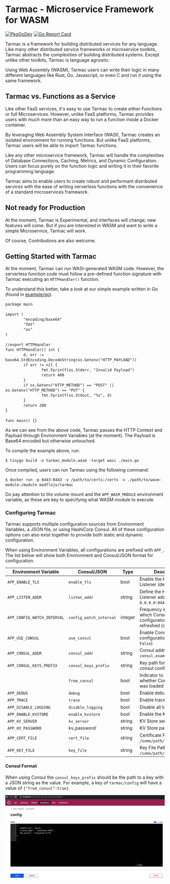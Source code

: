 # Tarmac - Microservice Framework for WASM

[![PkgGoDev](https://pkg.go.dev/badge/github.com/madflojo/tarmac)](https://pkg.go.dev/github.com/madflojo/tarmac)
[![Go Report Card](https://goreportcard.com/badge/github.com/madflojo/tarmac)](https://goreportcard.com/report/github.com/madflojo/tarmac)

Tarmac is a framework for building distributed services for any language. Like many other distributed service frameworks or microservice toolkits, Tarmac abstracts the complexities of building distributed systems. Except unlike other toolkits, Tarmac is language agnostic.

Using Web Assembly (WASM), Tarmac users can write their logic in many different languages like Rust, Go, Javascript, or even C and run it using the same framework.

## Tarmac vs. Functions as a Service

Like other FaaS services, it's easy to use Tarmac to create either Functions or full Microservices. However, unlike FaaS platforms, Tarmac provides users with much more than an easy way to run a function inside a Docker container.

By leveraging Web Assembly System Interface (WASI), Tarmac creates an isolated environment for running functions. But unlike FaaS platforms, Tarmac users will be able to import Tarmac functions.

Like any other microservice framework, Tarmac will handle the complexities of Database Connections, Caching, Metrics, and Dynamic Configuration. Users can focus purely on the function logic and writing it in their favorite programming language.

Tarmac aims to enable users to create robust and performant distributed services with the ease of writing serverless functions with the convenience of a standard microservices framework.

## Not ready for Production

At the moment, Tarmac is Experimental, and interfaces will change; new features will come. But if you are interested in WASM and want to write a simple Microservice, Tarmac will work.

Of course, Contributions are also welcome.

## Getting Started with Tarmac

At the moment, Tarmac can run WASI-generated WASM code. However, the serverless function code must follow a pre-defined function signature with Tarmac executing an `HTTPHandler()` function.

To understand this better, take a look at our simple example written in Go (found in [example/go](example/go)).

```golang
package main

import (
        "encoding/base64"
        "fmt"
        "os"
)

//export HTTPHandler
func HTTPHandler() int {
        d, err := base64.StdEncoding.DecodeString(os.Getenv("HTTP_PAYLOAD"))
        if err != nil {
                fmt.Fprintf(os.Stderr, "Invalid Payload")
                return 400
        }
        if os.Getenv("HTTP_METHOD") == "POST" || os.Getenv("HTTP_METHOD") == "PUT" {
                fmt.Fprintf(os.Stdout, "%s", d)
        }
        return 200
}

func main() {}
```

As we can see from the above code, Tarmac passes the HTTP Context and Payload through Environment Variables (at the moment). The Payload is Base64 encoded but otherwise untouched.

To compile the example above, run:

```shell
$ tinygo build -o tarmac_module.wasm -target wasi ./main.go
```

Once compiled, users can run Tarmac using the following command:

```shell
$ docker run -p 8443:8443 -v /path/to/certs:/certs -v ./path/to/wasm-module:/module madflojo/tarmac
```

Do pay attention to the volume mount and the `APP_WASM_MODULE` environment variable, as these are key to specifying what WASM module to execute.

### Configuring Tarmac


Tarmac supports multiple configuration sources from Environment Variables, a JSON file, or using HashiCorp Consul. All of these configuration options can also exist together to provide both static and dynamic configuration.

When using Environment Variables, all configurations are prefixed with `APP_`. The list below will show both Environment and Consul/JSON format for configuration.

| Environment Variable | Consul/JSON | Type | Description |
|----------------------|-------------|------|-------------|
| `APP_ENABLE_TLS` | `enable_tls` | bool | Enable the HTTPS Listener (default: `True`) |
| `APP_LISTEN_ADDR` | `listen_addr` | string | Define the HTTP/HTTPS Listener address (default: `0.0.0.0:8443`) |
| `APP_CONFIG_WATCH_INTERVAL` | `config_watch_interval` | integer | Frequency in seconds which Consul configuration will be refreshed (default: 15) |
| `APP_USE_CONSUL` | `use_consul` | bool | Enable Consul based configuration (default: `False`) |
| `APP_CONSUL_ADDR` | `consul_addr` | string | Consul address (i.e. `consul.example.com:8500`) |
| `APP_CONSUL_KEYS_PREFIX` | `consul_keys_prefix` | string | Key path for app specific consul configuration |
|| `from_consul` | bool | Indicator to reflect whether Consul config was loaded |
| `APP_DEBUG` | `debug` | bool | Enable debug logging |
| `APP_TRACE` | `trace` | bool | Enable trace logging | 
| `APP_DISABLE_LOGGING` | `disable_logging` | bool | Disable all logging |
| `APP_ENABLE_KVSTORE` | `enable_kvstore` | bool | Enable the KV Store |
| `APP_KV_SERVER` | `kv_server` | string | KV Store server address |
| `APP_KV_PASSWORD` |  kv_password` | string | KV Store password | 
| `APP_CERT_FILE` | `cert_file` | string | Certificate File Path (i.e. `/some/path/cert.crt`) |
| `APP_KEY_FILE` | `key_file` | string | Key File Path (i.e. `/some/path/cert.key`) 

#### Consul Format

When using Consul the `consul_keys_prefix` should be the path to a key with a JSON string as the value. For example, a key of `tarmac/config` will have a value of `{"from_consul":true}`.

![](static/img/consul-example.png)

